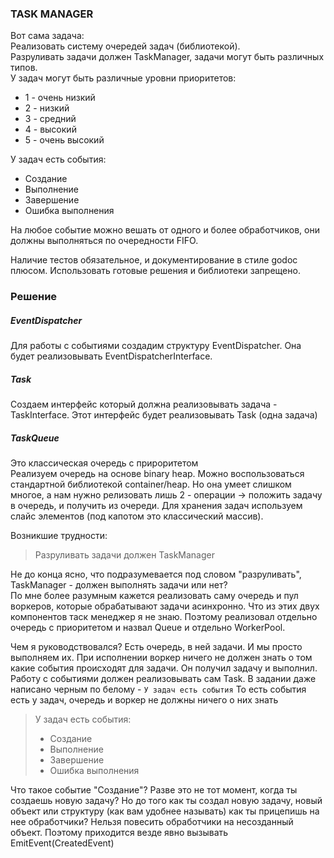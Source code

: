 ### TASK MANAGER
Вот сама задача:  
Реализовать систему очередей задач (библиотекой).  
Разруливать задачи должен TaskManager, задачи могут быть различных типов.  
У задач могут быть различные уровни приоритетов:

- 1 - очень низкий
- 2 - низкий
- 3 - средний
- 4 - высокий
- 5 - очень высокий

У задач есть события:

- Создание
- Выполнение
- Завершение
- Ошибка выполнения

На любое событие можно вешать от одного и более обработчиков, они должны выполняться по очередности FIFO.

Наличие тестов обязательное, и документирование в стиле godoc плюсом. Использовать готовые решения и библиотеки 
запрещено.

### Решение

##### EventDispatcher  
Для работы с событиями создадим структуру EventDispatcher. Она будет реализовывать EventDispatcherInterface.

##### Task
Создаем интерфейс который должна реализовывать задача - TaskInterface. 
Этот интерфейс будет реализовывать Task (одна задача)

##### TaskQueue
Это классическая очередь с прироритетом  
Реализуем очередь на основе binary heap. Можно воспользоваться стандартной библиотекой container/heap. Но она умеет 
слишком многое, а нам нужно релизовать лишь 2 - операции -> положить задачу в очередь, и получить из очереди. Для хранения
 задач используем слайс элементов (под капотом это классический массив).
 
 Возникшие трудности:
 
 > Разруливать задачи должен TaskManager

Не до конца ясно, что подразумевается под словом "разруливать",  TaskManager - должен выполнять задачи или нет?  
По мне более разумным кажется реализовать саму очередь и пул воркеров, которые обрабатывают задачи асинхронно.
Что из этих двух компонентов таск менеджер я не знаю. Поэтому реализовал отдельно очередь с приоритетом и назвал Queue и 
отдельно WorkerPool.

Чем я руководствовался? Есть очередь, в ней задачи. И мы просто выполняем их. При исполнении воркер ничего не должен 
знать о том какие события происходят для задачи. Он получил задачу и выполнил. Работу с событиями должен реализовывать 
сам Task. В задании даже написано черным по белому - `У задач есть события` То есть события есть у задач, очередь и воркер 
не должны ничего о них знать

 > У задач есть события:
 >  
 >  - Создание
 >  - Выполнение
 >  - Завершение
 >  - Ошибка выполнения

Что такое событие "Создание"? Разве это не тот момент, когда ты создаешь новую задачу? Но до того как ты создал новую
 задачу, новый объект или структуру (как вам удобнее называть) как ты прицепишь на нее обработчики? Нельзя повесить обработчики 
 на несозданный объект. Поэтому приходится везде явно вызывать EmitEvent(CreatedEvent)
